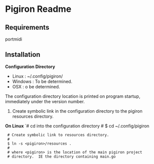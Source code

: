 # Pigiron Readme


## Requirements
portmidi


## Installation

**Configuration Directory**
- Linux   : ~/.config/pigiron/
- Windows : To be determined.
- OSX     : o be determined.
   
The configuration directory location is printed on program startup,
immediately under the version number.  
  
  
1. Create symbolic link in the configuration directory to the pigiron 
   resources directory.
   
**On Linux**
	`# cd into the configuration directory
	 #
	 $ cd ~/.config/pigiron
	 
	 # Create symbolic link to resources directory.
	 #
	 $ ln -s <pigiron>/resources .
	 #
	 # where <pigiron> is the location of the main pigiron project 
	 # directory.  IE the directory containing main.go
	 
	
   
   




